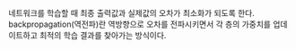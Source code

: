 네트워크를 학습할 때 최종 출력값과 실제값의 오차가 최소화가 되도록 한다. backpropagation(역전파)란 역방향으로 오차를 전파시키면서 각 층의 가중치를 업데이트하고 최적의 학습 결과를 찾아가는 방식이다.


